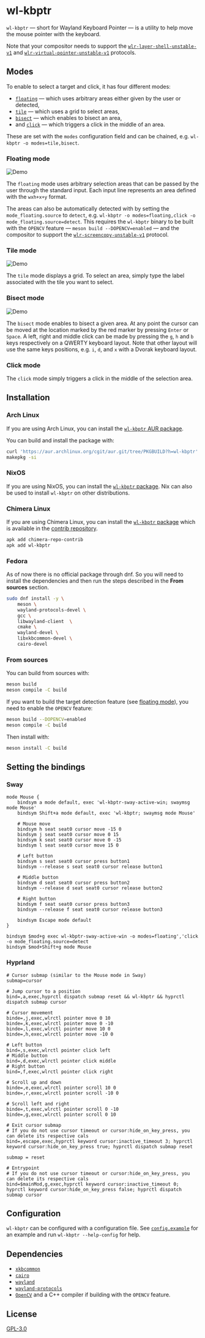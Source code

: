 # wl-kbptr

`wl-kbptr` &mdash; short for Wayland Keyboard Pointer &mdash; is a utility to help move the mouse pointer with the keyboard.

Note that your compositor needs to support the [`wlr-layer-shell-unstable-v1`](https://wayland.app/protocols/wlr-layer-shell-unstable-v1) and [`wlr-virtual-pointer-unstable-v1`](https://wayland.app/protocols/wlr-virtual-pointer-unstable-v1) protocols.

## Modes

To enable to select a target and click, it has four different modes:
- [`floating`](#floating-mode) &mdash; which uses arbitrary areas either given by the user or detected,
- [`tile`](#tile-mode) &mdash; which uses a grid to select areas,
- [`bisect`](#bisect-mode) &mdash; which enables to bisect an area,
- and [`click`](#click-mode) &mdash; which triggers a click in the middle of an area.

These are set with the `modes` configuration field and can be chained, e.g. `wl-kbptr -o modes=tile,bisect`.

### Floating mode
![Demo](https://github.com/user-attachments/assets/9561549c-96cb-4b35-8c81-a96c6e2d725f)

The `floating` mode uses arbitrary selection areas that can be passed by the user through the standard input. Each input line represents an area defined with the `wxh+x+y` format.

The areas can also be automatically detected with by setting the `mode_floating.source` to `detect`, e.g. `wl-kbptr -o modes=floating,click -o mode_floating.source=detect`. This requires the `wl-kbptr` binary to be built with the `OPENCV` feature &mdash; `meson build --DOPENCV=enabled` &mdash; and the compositor to support the [`wlr-screencopy-unstable-v1`](https://wayland.app/protocols/wlr-screencopy-unstable-v1) protocol.


### Tile mode
![Demo](https://github.com/user-attachments/assets/0c7de4fb-f525-428d-8051-941dc64417d8)

The `tile` mode displays a grid. To select an area, simply type the label associated with the tile you want to select.

### Bisect mode
![Demo](https://github.com/user-attachments/assets/ea1305e9-d798-4aa6-9bc1-6227dcbcff54)

The `bisect` mode enables to bisect a given area. At any point the cursor can be moved at the location marked by the red marker by pressing `Enter` or `Space`. A left, right and middle click can be made by pressing the `g`, `h` and `b` keys respectively on a QWERTY keyboard layout. Note that other layout will use the same keys positions, e.g. `i`, `d`, and `x` with a Dvorak keyboard layout.


### Click mode

The `click` mode simply triggers a click in the middle of the selection area.

## Installation

### Arch Linux

If you are using Arch Linux, you can install the [`wl-kbptr` AUR package](https://aur.archlinux.org/packages/wl-kbptr).

You can build and install the package with:

```bash
curl 'https://aur.archlinux.org/cgit/aur.git/tree/PKGBUILD?h=wl-kbptr' -O PKGBUILD
makepkg -si
```

### NixOS

If you are using NixOS, you can install the [`wl-kbptr` package](https://search.nixos.org/packages?query=wl-kbptr). Nix can also be used to install `wl-kbptr` on other distributions.

### Chimera Linux

If you are using Chimera Linux, you can install the [`wl-kbptr` package](https://pkgs.chimera-linux.org/package/current/contrib/x86_64/wl-kbptr) which is available in the [contrib repository](https://chimera-linux.org/docs/apk#repositories).

```bash
apk add chimera-repo-contrib
apk add wl-kbptr
```
### Fedora

As of now there is no official package through dnf. So you will need to install the dependencies and then run the steps described in the **From sources** section.

```bash
sudo dnf install -y \
    meson \
    wayland-protocols-devel \
    gcc \
    libwayland-client  \
    cmake \
    wayland-devel \
    libxkbcommon-devel \
    cairo-devel
```

### From sources

You can build from sources with:

```bash
meson build
meson compile -C build
```

If you want to build the target detection feature (see [floating mode](floating-mode)), you need to enable the `OPENCV` feature:

```bash
meson build --DOPENCV=enabled
meson compile -C build
```

Then install with:

```bash
meson install -C build
```

## Setting the bindings

### Sway

```
mode Mouse {
    bindsym a mode default, exec 'wl-kbptr-sway-active-win; swaymsg mode Mouse'
    bindsym Shift+a mode default, exec 'wl-kbptr; swaymsg mode Mouse'

    # Mouse move
    bindsym h seat seat0 cursor move -15 0
    bindsym j seat seat0 cursor move 0 15
    bindsym k seat seat0 cursor move 0 -15
    bindsym l seat seat0 cursor move 15 0

    # Left button
    bindsym s seat seat0 cursor press button1
    bindsym --release s seat seat0 cursor release button1

    # Middle button
    bindsym d seat seat0 cursor press button2
    bindsym --release d seat seat0 cursor release button2

    # Right button
    bindsym f seat seat0 cursor press button3
    bindsym --release f seat seat0 cursor release button3

    bindsym Escape mode default
}

bindsym $mod+g exec wl-kbptr-sway-active-win -o modes=floating','click -o mode_floating.source=detect
bindsym $mod+Shift+g mode Mouse
```

### Hyprland

```
# Cursor submap (similar to the Mouse mode in Sway)
submap=cursor

# Jump cursor to a position
bind=,a,exec,hyprctl dispatch submap reset && wl-kbptr && hyprctl dispatch submap cursor

# Cursor movement
binde=,j,exec,wlrctl pointer move 0 10
binde=,k,exec,wlrctl pointer move 0 -10
binde=,l,exec,wlrctl pointer move 10 0
binde=,h,exec,wlrctl pointer move -10 0

# Left button
bind=,s,exec,wlrctl pointer click left
# Middle button
bind=,d,exec,wlrctl pointer click middle
# Right button
bind=,f,exec,wlrctl pointer click right

# Scroll up and down
binde=,e,exec,wlrctl pointer scroll 10 0
binde=,r,exec,wlrctl pointer scroll -10 0

# Scroll left and right
binde=,t,exec,wlrctl pointer scroll 0 -10
binde=,g,exec,wlrctl pointer scroll 0 10

# Exit cursor submap
# If you do not use cursor timeout or cursor:hide_on_key_press, you can delete its respective cals
bind=,escape,exec,hyprctl keyword cursor:inactive_timeout 3; hyprctl keyword cursor:hide_on_key_press true; hyprctl dispatch submap reset 

submap = reset

# Entrypoint
# If you do not use cursor timeout or cursor:hide_on_key_press, you can delete its respective cals
bind=$mainMod,g,exec,hyprctl keyword cursor:inactive_timeout 0; hyprctl keyword cursor:hide_on_key_press false; hyprctl dispatch submap cursor
```

## Configuration

`wl-kbptr` can be configured with a configuration file. See [`config.example`](./config.example) for an example and run `wl-kbptr --help-config` for help.

## Dependencies

- [`xkbcommon`](https://xkbcommon.org)
- [`cairo`](https://cairographics.org)
- [`wayland`](https://wayland.freedesktop.org)
- [`wayland-protocols`](https://gitlab.freedesktop.org/wayland/wayland-protocols)
- [`OpenCV`](https://opencv.org) and a C++ compiler if building with the `OPENCV` feature.


## License

[GPL-3.0](./LICENSE)
